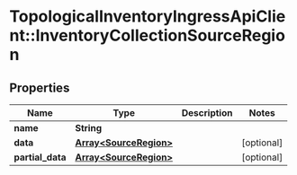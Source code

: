 # TopologicalInventoryIngressApiClient::InventoryCollectionSourceRegion

## Properties
Name | Type | Description | Notes
------------ | ------------- | ------------- | -------------
**name** | **String** |  | 
**data** | [**Array&lt;SourceRegion&gt;**](SourceRegion.md) |  | [optional] 
**partial_data** | [**Array&lt;SourceRegion&gt;**](SourceRegion.md) |  | [optional] 


